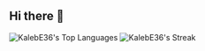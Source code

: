 ## Hi there 👋

<!--
**KalebE36/KalebE36** is a ✨ _special_ ✨ repository because its `README.md` (this file) appears on your GitHub profile.

Here are some ideas to get you started:

- 🔭 I’m currently working on ...
- 🌱 I’m currently learning ...
- 👯 I’m looking to collaborate on ...
- 🤔 I’m looking for help with ...
- 💬 Ask me about ...
- 📫 How to reach me: ...
- 😄 Pronouns: ...
- ⚡ Fun fact: ...
-->
![KalebE36's Top Languages](https://github-readme-stats.vercel.app/api/top-langs/?username=KalebE36&theme=vue-dark&show_icons=true&hide_border=true&layout=compact)
![KalebE36's Streak](https://github-readme-streak-stats.herokuapp.com/?user=KalebE36&theme=vue-dark&hide_border=true)
